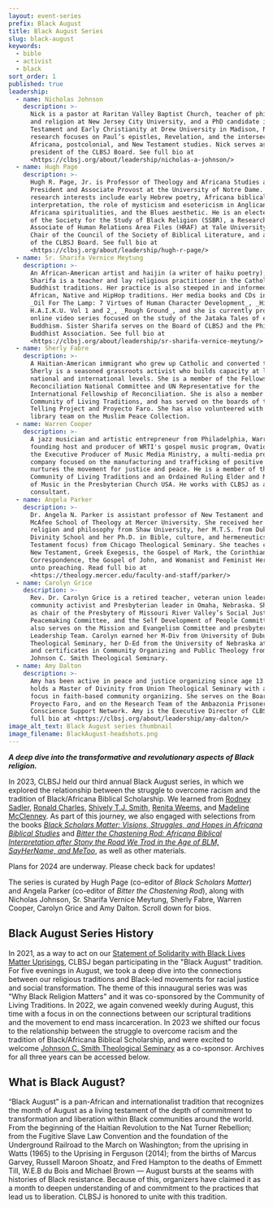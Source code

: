 ```yaml
---
layout: event-series
prefix: Black August
title: Black August Series
slug: black-august
keywords:
  - bible
  - activist
  - black
sort_order: 1
published: true
leadership:
  - name: Nicholas Johnson
    description: >-
      Nick is a pastor at Raritan Valley Baptist Church, teacher of philosophy
      and religion at New Jersey City University, and a PhD candidate in New
      Testament and Early Christianity at Drew University in Madison, NJ. His
      research focuses on Paul’s epistles, Revelation, and the intersections of
      Africana, postcolonial, and New Testament studies. Nick serves as the
      president of the CLBSJ Board. See full bio at        
      <https://clbsj.org/about/leadership/nicholas-a-johnson/>
  - name: Hugh Page
    description: >-
      Hugh R. Page, Jr. is Professor of Theology and Africana Studies and Vice
      President and Associate Provost at the University of Notre Dame. His
      research interests include early Hebrew poetry, Africana biblical
      interpretation, the role of mysticism and esotericism in Anglican and
      Africana spiritualities, and the Blues aesthetic. He is an elected member
      of the Society for the Study of Black Religion (SSBR), a Research
      Associate of Human Relations Area Files (HRAF) at Yale University, the
      Chair of the Council of the Society of Biblical Literature, and a member
      of the CLBSJ Board. See full bio at
      <https://clbsj.org/about/leadership/hugh-r-page/>
  - name: Sr. Sharifa Vernice Meytung
    description: >-
      An African-American artist and haijin (a writer of haiku poetry), Sr.
      Sharifa is a teacher and lay religious practitioner in the Catholic and
      Buddhist traditions. Her practice is also steeped in and informed by West
      African, Native and HipHop traditions. Her media books and CDs include
      _Oil For The Lamp: 7 Virtues of Human Character Development_, _Hiphop
      H.A.I.K.U. Vol 1 and 2_, _Rough Ground_, and she is currently producing an
      online video series focused on the study of the Jataka Tales of early
      Buddhism. Sister Sharifa serves on the Board of CLBSJ and the Philadelphia
      Buddhist Association. See full bio at
      <https://clbsj.org/about/leadership/sr-sharifa-vernice-meytung/>
  - name: Sherly Fabre
    description: >-
      A Haitian-American immigrant who grew up Catholic and converted to Islam,
      Sherly is a seasoned grassroots activist who builds capacity at local,
      national and international levels. She is a member of the Fellowship of
      Reconciliation National Committee and UN Representative for the
      International Fellowship of Reconciliation. She is also a member of the
      Community of Living Traditions, and has served on the boards of the Truth
      Telling Project and Proyecto Faro. She has also volunteered with CLBSJ’s
      library team on the Muslim Peace Collection.
  - name: Warren Cooper
    description: >-
      A jazz musician and artistic entrepreneur from Philadelphia, Warren is the
      founding host and producer of WRTI's gospel music program, Ovations, and
      the Executive Producer of Music Media Ministry, a multi-media production
      company focused on the manufacturing and trafficking of positive art that
      nurtures the movement for justice and peace. He is a member of the
      Community of Living Traditions and an Ordained Ruling Elder and Minister
      of Music in the Presbyterian Church USA. He works with CLBSJ as a media
      consultant.
  - name: Angela Parker
    description: >-
      Dr. Angela N. Parker is assistant professor of New Testament and Greek at
      McAfee School of Theology at Mercer University. She received her B.A. in
      religion and philosophy from Shaw University, her M.T.S. from Duke
      Divinity School and her Ph.D. in Bible, culture, and hermeneutics (New
      Testament focus) from Chicago Theological Seminary. She teaches courses in
      New Testament, Greek Exegesis, the Gospel of Mark, the Corinthians
      Correspondence, the Gospel of John, and Womanist and Feminist Hermeneutics
      unto preaching. Read full bio at
      <https://theology.mercer.edu/faculty-and-staff/parker/>
  - name: Carolyn Grice
    description: >-
      Rev. Dr. Carolyn Grice is a retired teacher, veteran union leader,
      community activist and Presbyterian leader in Omaha, Nebraska. She serves
      as chair of the Presbytery of Missouri River Valley’s Social Justice and
      Peacemaking Committee, and the Self Development of People Committee. She
      also serves on the Mission and Evangelism Committee and presbytery’s
      Leadership Team. Carolyn earned her M-Div from University of Dubuque
      Theological Seminary, her D-Ed from the University of Nebraska at Omaha,
      and certificates in Community Organizing and Public Theology from the
      Johnson C. Smith Theological Seminary.
  - name: Amy Dalton
    description: >-
      Amy has been active in peace and justice organizing since age 13. She
      holds a Master of Divinity from Union Theological Seminary with a research
      focus in faith-based community organizing. She serves on the Board of
      Proyecto Faro, and on the Research Team of the Ambazonia Prisoners of
      Conscience Support Network. Amy is the Executive Director of CLBSJ. See
      full bio at <https://clbsj.org/about/leadership/amy-dalton/>
image_alt_text: Black August series thumbnail
image_filename: BlackAugust-headshots.png
---
```

_**A deep dive into the transformative and revolutionary aspects of Black religion.**_

In 2023, CLBSJ held our third annual Black August series, in which we explored the relationship between the struggle to overcome racism and the tradition of Black/Africana Biblical Scholarship. We learned from [Rodney Sadler](https://clbsj.org/events/2023/08/03/black-bible-scholarship-and-social-transformation/), [Ronald Charles](https://clbsj.org/events/2023/08/10/ronald-charles-on-decolonizing-the-bible/), [Shively T.J. Smith](https://clbsj.org/events/2023/08/17/shively-t-j-smith-on-anti-racist-biblical-interpretation/), [Renita Weems](https://clbsj.org/events/2023/08/24/renita-weems-on-womanist-biblical-interpretation/), and [Madeline McClenney](https://clbsj.org/events/2023/08/31/madeline-mcclenney-on-the-biblical-imperative-to-abolish-mass-incarceration/). As part of this journey, we also engaged with selections from the books [_Black Scholars Matter: Visions, Struggles, and Hopes in Africana Biblical Studies_](https://cart.sbl-site.org/books/0603112P) and [_Bitter the Chastening Rod: Africana Biblical Interpretation after Stony the Road We Trod in the Age of BLM, SayHerName, and MeToo_](https://rowman.com/ISBN/9781978712010/Bitter-the-Chastening-Rod-Africana-Biblical-Interpretation-after-Stony-the-Road-We-Trod-in-the-Age-of-BLM-SayHerName-and-MeToo), as well as other materials.

Plans for 2024 are underway. Please check back for updates!

The series is curated by Hugh Page (co-editor of _Black Scholars Matter_) and Angela Parker (co-editor of _Bitter the Chastening Rod_), along with Nicholas Johnson, Sr. Sharifa Vernice Meytung, Sherly Fabre, Warren Cooper, Carolyn Grice and Amy Dalton. Scroll down for bios. 

## Black August Series History
In 2021, as a way to act on our [Statement of Solidarity with Black Lives Matter Uprisings](https://clbsj.org/news/2020/07/13/statement-of-solidarity-with-black-lives-matter-uprisings/), CLBSJ began participating in the "Black August" tradition. For five evenings in August, we took a deep dive into the connections between our religious traditions and Black-led movements for racial justice and social transformation. The theme of this innaugural series was was "Why Black Religion Matters" and it was co-sponsored by the Community of Living Traditions. In 2022, we again convened weekly during August, this time with a focus in on the connections between our scriptural traditions and the movement to end mass incarceration. In 2023 we shifted our focus to the relationship between the struggle to overcome racism and the tradition of Black/Africana Biblical Scholarship, and were excited to welcome [Johnson C. Smith Theological Seminary](https://www.jcsts.org/) as a co-sponsor. Archives for all three years can be accessed below. 

## What is Black August?
“Black August” is a pan-African and internationalist tradition that recognizes the month of August as a living testament of the depth of commitment to transformation and liberation within Black communities around the world. From the beginning of the Haitian Revolution to the Nat Turner Rebellion; from the Fugitive Slave Law Convention and the foundation of the Underground Railroad to the March on Washington; from the uprising in Watts (1965) to the Uprising in Ferguson (2014); from the births of Marcus Garvey, Russell Maroon Shoatz, and Fred Hampton to the deaths of Emmett Till, W.E.B du Bois and Michael Brown — August bursts at the seams with histories of Black resistance. Because of this, organizers have claimed it as a month to deepen understanding of and commitment to the practices that lead us to liberation. CLBSJ is honored to unite with this tradition.